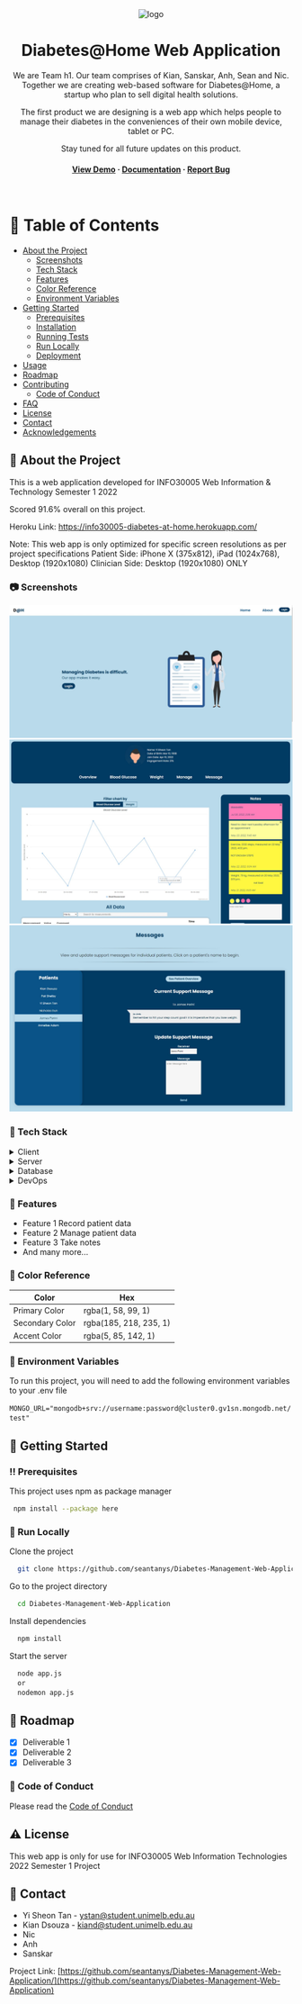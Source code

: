 <!--
Hey, thanks for using the awesome-readme-template template.  
If you have any enhancements, then fork this project and create a pull request 
or just open an issue with the label "enhancement".

Don't forget to give this project a star for additional support ;)
Maybe you can mention me or this repo in the acknowledgements too
-->
<div align="center">

  <img src="public/images/logo-full.png" alt="logo" width="500" height="auto" />
  <h1>Diabetes@Home Web Application</h1>
  
  <p>
   We are Team h1. Our team comprises of Kian, Sanskar, Anh, Sean and Nic. Together we are creating web-based software for Diabetes@Home, a startup who plan to sell      digital health solutions.

   The first product we are designing is a web app which helps people to manage their diabetes in the conveniences of their own mobile device, tablet or PC.

   Stay tuned for all future updates on this product.
  </p>
   
<h4>
    <a href="https://github.com/seantanys/Diabetes-Management-Web-Application/">View Demo</a>
  <span> · </span>
    <a href="https://github.com/seantanys/Diabetes-Management-Web-Application/">Documentation</a>
  <span> · </span>
    <a href="https://github.com/seantanys/Diabetes-Management-Web-Application/">Report Bug</a>
  </h4>
</div>

<br />

<!-- Table of Contents -->
# :notebook_with_decorative_cover: Table of Contents

- [About the Project](#star2-about-the-project)
  * [Screenshots](#camera-screenshots)
  * [Tech Stack](#space_invader-tech-stack)
  * [Features](#dart-features)
  * [Color Reference](#art-color-reference)
  * [Environment Variables](#key-environment-variables)
- [Getting Started](#toolbox-getting-started)
  * [Prerequisites](#bangbang-prerequisites)
  * [Installation](#gear-installation)
  * [Running Tests](#test_tube-running-tests)
  * [Run Locally](#running-run-locally)
  * [Deployment](#triangular_flag_on_post-deployment)
- [Usage](#eyes-usage)
- [Roadmap](#compass-roadmap)
- [Contributing](#wave-contributing)
  * [Code of Conduct](#scroll-code-of-conduct)
- [FAQ](#grey_question-faq)
- [License](#warning-license)
- [Contact](#handshake-contact)
- [Acknowledgements](#gem-acknowledgements)

  

<!-- About the Project -->
## :star2: About the Project

This is a web application developed for INFO30005 Web Information & Technology Semester 1 2022

Scored 91.6% overall on this project. 

Heroku Link: https://info30005-diabetes-at-home.herokuapp.com/

Note: This web app is only optimized for specific screen resolutions as per project specifications
Patient Side: iPhone X (375x812), iPad (1024x768), Desktop (1920x1080)
Clinician Side: Desktop (1920x1080) ONLY


<!-- Screenshots -->
### :camera: Screenshots

<div align="center"> 
  <img src="public/images/readme/screenshot-homepage-1.jpg" alt="home-page" />
</div>

<div align="center"> 
  <img src="public/images/screenshot-patient-dashboard.jpg" alt="home-page" />
</div>

<div align="center"> 
  <img src="public/images/readme/screenshot-patient-messages.jpg" alt="message-page" />
</div>


<!-- TechStack -->
### :space_invader: Tech Stack

<details>
  <summary>Client</summary>
  <ul>
    <li><a href="https://nodejs.org/en/">Node.js</a></li>
    <li><a href="https://handlebarsjs.com/">Handlebars </a></li>
  </ul>
</details>

<details>
  <summary>Server</summary>
  <ul>
    <li><a href="https://expressjs.com/">Express.js</a></li>
  </ul>
</details>

<details>
<summary>Database</summary>
  <ul>
    <li><a href="https://www.mongodb.com/">MongoDB</a></li>
  </ul>
</details>

<details>
<summary>DevOps</summary>
  <ul>
    <li><a href="https://www.passportjs.org/">Passport.js</a></li>
  </ul>
</details>

<!-- Features -->
### :dart: Features

- Feature 1
  Record patient data
- Feature 2
  Manage patient data
- Feature 3
  Take notes
- And many more...

<!-- Color Reference -->
### :art: Color Reference

| Color             | Hex                                                                |
| ----------------- | ------------------------------------------------------------------ |
| Primary Color | rgba(1, 58, 99, 1) |
| Secondary Color | rgba(185, 218, 235, 1) |
| Accent Color | rgba(5, 85, 142, 1) |


<!-- Env Variables -->
### :key: Environment Variables

To run this project, you will need to add the following environment variables to your .env file

`MONGO_URL="mongodb+srv://username:password@cluster0.gv1sn.mongodb.net/test"`

<!-- Getting Started -->
## 	:toolbox: Getting Started

<!-- Prerequisites -->
### :bangbang: Prerequisites

This project uses npm as package manager

```bash
 npm install --package here
```

<!-- Run Locally -->
### :running: Run Locally

Clone the project

```bash
  git clone https://github.com/seantanys/Diabetes-Management-Web-Application
```

Go to the project directory

```bash
  cd Diabetes-Management-Web-Application
```

Install dependencies

```bash
  npm install
```

Start the server

```bash
  node app.js
  or
  nodemon app.js
```


<!-- Roadmap -->
## :compass: Roadmap

* [x] Deliverable 1
* [x] Deliverable 2
* [x] Deliverable 3

<!-- Code of Conduct -->
### :scroll: Code of Conduct

Please read the [Code of Conduct](https://github.com/seantanys/Diabetes-Management-Web-Application)

<!-- License -->
## :warning: License

This web app is only for use for INFO30005 Web Information Technologies 2022 Semester 1 Project


<!-- Contact -->
## :handshake: Contact

- Yi Sheon Tan - ystan@student.unimelb.edu.au
- Kian Dsouza - kiand@student.unimelb.edu.au
- Nic
- Anh
- Sanskar

Project Link: [https://github.com/seantanys/Diabetes-Management-Web-Application/](https://github.com/seantanys/Diabetes-Management-Web-Application)


